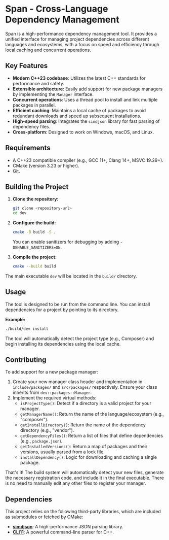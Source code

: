 # Span - Cross-Language Dependency Management

Span is a high-performance dependency management tool. It provides a unified interface for managing project dependencies across different languages and ecosystems, with a focus on speed and efficiency through local caching and concurrent operations.

## Key Features

- **Modern C++23 codebase**: Utilizes the latest C++ standards for performance and safety.
- **Extensible architecture**: Easily add support for new package managers by implementing the `Manager` interface.
- **Concurrent operations**: Uses a thread pool to install and link multiple packages in parallel.
- **Efficient caching**: Maintains a local cache of packages to avoid redundant downloads and speed up subsequent installations.
- **High-speed parsing**: Integrates the `simdjson` library for fast parsing of dependency files.
- **Cross-platform**: Designed to work on Windows, macOS, and Linux.

## Requirements

- A C++23 compatible compiler (e.g., GCC 11+, Clang 14+, MSVC 19.29+).
- CMake (version 3.23 or higher).
- Git.

## Building the Project

1.  **Clone the repository:**
    ```bash
    git clone <repository-url>
    cd dev
    ```

2.  **Configure the build:**
    ```bash
    cmake -B build -S .
    ```
    You can enable sanitizers for debugging by adding `-DENABLE_SANITIZERS=ON`.

3.  **Compile the project:**
    ```bash
    cmake --build build
    ```

The main executable `dev` will be located in the `build/` directory.

## Usage

The tool is designed to be run from the command line. You can install dependencies for a project by pointing to its directory.

**Example:**
```bash
./build/dev install
```

The tool will automatically detect the project type (e.g., Composer) and begin installing its dependencies using the local cache.

## Contributing

To add support for a new package manager:

1.  Create your new manager class header and implementation in `include/packages/` and `src/packages/` respectively. Ensure your class inherits from `dev::packages::Manager`.
2.  Implement the required virtual methods:
    - `isProjectType()`: Detect if a directory is a valid project for your manager.
    - `getManagerName()`: Return the name of the language/ecosystem (e.g., "composer").
    - `getInstallDirectory()`: Return the name of the dependency directory (e.g., "vendor").
    - `getDependencyFiles()`: Return a list of files that define dependencies (e.g., `package.json`).
    - `getInstalledVersions()`: Return a map of packages and their versions, usually parsed from a lock file.
    - `installDependency()`: Logic for downloading and caching a single package.

That's it! The build system will automatically detect your new files, generate the necessary registration code, and include it in the final executable. There is no need to manually edit any other files to register your manager.

## Dependencies

This project relies on the following third-party libraries, which are included as submodules or fetched by CMake:

- **[simdjson](https://github.com/simdjson/simdjson)**: A high-performance JSON parsing library.
- **[CLI11](https://github.com/CLIUtils/CLI11)**: A powerful command-line parser for C++.
